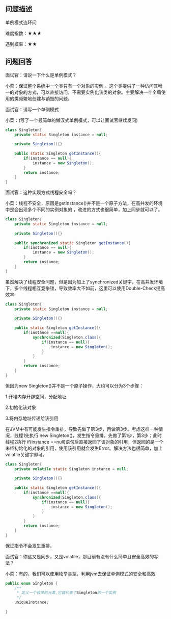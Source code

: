## 问题描述

单例模式连环问

难度指数：★★★

遇到概率：★★

## 问题回答

面试官：请说一下什么是单例模式？

小菜：保证整个系统中一个类只有一个对象的实例 。这个类提供了一种访问其唯一的对象的方式，可以直接访问，不需要实例化该类的对象。主要解决一个全局使用的类频繁地创建与销毁的问题。

面试官：请写一个单例模式

小菜：(写了一个最简单的懒汉式单例模式，可以让面试官继续发问)

```java
class Singleton{  
	private static Singleton instance = null;
    
	private Singleton(){}  
	  
	public static Singleton getInstance(){  
		if(instance == null){   
			instance = new Singleton();  
		}  
		return instance;  
	}  
}
```

面试官：这种实现方式线程安全吗？

小菜：线程不安全，原因是getInstance()并不是一个原子方法，在高并发的环境中是会出现多个不同的实例对象的 ，改进的方式也很简单，加上同步就可以了。

```java
class Singleton{  
	private static Singleton instance = null;
    
	private Singleton(){}  
	  
	public synchronized static Singleton getInstance(){  
		if(instance == null){   
			instance = new Singleton();  
		}  
		return instance;  
	}  
}
```

虽然解决了线程安全问题，但是因为加上了synchronized关键字，在高并发环境下，多个线程相互竞争锁，导致效率大不如前，这里可以使用Double-Check提高效率:

```java
class Singleton{  
	private static Singleton instance = null;
    
	private Singleton(){}  
	  
	public static Singleton getInstance(){  
		if(instance ==null){
			synchronized(Singleton.class){
				if(instance == null){   
					instance = new Singleton();  
				}  
			}
		}
		return instance;  
	}  
}
```

但因为new Singleton()并不是一个原子操作，大约可以分为3个步骤：

1.开堆内存开辟空间，分配地址 

2.初始化该对象

3.将内存地址传递给该引用

在JVM中有可能发生指令重排，导致先做了第3步，再做第3步。考虑这样一种情况，线程1先执行 new Singleton()，发生指令重排，先做了第1步，第3步；此时线程2执行 if(instance ==null)语句后直接返回了该对象的引用，但返回的是一个未经初始化的对象的引用，使用该引用就会发生Error。解决方法也很简单，加上volatile关键字即可。

```java
class Singleton{  
	private volatile static Singleton instance = null;
    
	private Singleton(){}  
	  
	public static Singleton getInstance(){  
		if(instance ==null){
			synchronized(Singleton.class){
				if(instance == null){   
					instance = new Singleton();  
				}  
			}
		}
		return instance;  
	}  
}
```

保证指令不会发生重排。

面试官：你这又是同步，又是volatile，那目前有没有什么简单且安全高效的写法？

小菜：有的，我们可以使用枚举类型，利用jvm去保证单例模式的安全和高效

```java
public enum Singleton {	
	/**
	 * 定义一个枚举的元素,它就代表了Singleton的一个实例
	 */
	uniqueInstance;
	
}
```



 